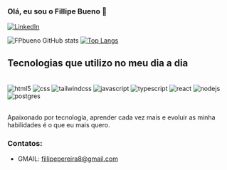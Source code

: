 
### Olá, eu sou o Fillipe Bueno 👋

[![LinkedIn](https://img.shields.io/badge/linkedin-%230077B5.svg?style=for-the-badge&logo=linkedin&logoColor=white)](https://www.linkedin.com/in/fillipe-almeida-46017025b/)

![FPbueno GitHub stats](https://github-readme-stats.vercel.app/api?username=FPbueno&show_icons=true&theme=dracula)
[![Top Langs](https://github-readme-stats.vercel.app/api/top-langs/?username=FPbueno)](https://github.com/anuraghazra/github-readme-stats)

## Tecnologias que utilizo no meu dia a dia

<div style="display: inline_block"><br/>
    <img align="center" alt="html5" src="https://img.shields.io/badge/html5-%23E34F26.svg?style=for-the-badge&logo=html5&logoColor=white"/>
    <img align="center" alt="css" src="https://img.shields.io/badge/css3-%231572B6.svg?style=for-the-badge&logo=css3&logoColor=white"/>
    <img align="center" alt="tailwindcss" src="https://img.shields.io/badge/tailwindcss-%2338B2AC.svg?style=for-the-badge&logo=tailwind-css&logoColor=white"/>
    <img align="center" alt="javascript" src="https://img.shields.io/badge/javascript-%23323330.svg?style=for-the-badge&logo=javascript&logoColor=%23F7DF1E"/>
    <img align="center" alt="typescript" src="https://img.shields.io/badge/typescript-%23007ACC.svg?style=for-the-badge&logo=typescript&logoColor=white"/>
    <img align="center" alt="react" src="https://img.shields.io/badge/react-%2320232a.svg?style=for-the-badge&logo=react&logoColor=%2361DAFB"/>
    <img align="center" alt="nodejs" src="https://img.shields.io/badge/node.js-6DA55F?style=for-the-badge&logo=node.js&logoColor=white"/>
    <img align="center" alt="postgres" src="https://img.shields.io/badge/postgres-%23316192.svg?style=for-the-badge&logo=postgresql&logoColor=white"/>
</div><br/>

Apaixonado por tecnologia, aprender cada vez mais e evoluir as minha habilidades é o que eu mais quero.

### Contatos:
- GMAIL: fillipepereira8@gmail.com
